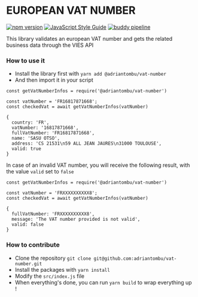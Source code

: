 EUROPEAN VAT NUMBER
===================

[![npm version](https://badge.fury.io/js/%40adriantombu%2Fvat-number.svg)](https://badge.fury.io/js/%40adriantombu%2Fvat-number) [![JavaScript Style Guide](https://img.shields.io/badge/code_style-standard-brightgreen.svg)](https://standardjs.com) [![buddy pipeline](https://app.buddy.works/otso/vat-number/pipelines/pipeline/139963/badge.svg?token=7c466137d3a236e04f255619e7e906afa90a993122df5bb06eec336813d1b265 "buddy pipeline")](https://app.buddy.works/otso/vat-number/pipelines/pipeline/139963)

This library validates an european VAT number and gets the related business data through the VIES API

### How to use it

* Install the library first with `yarn add @adriantombu/vat-number`
* And then import it in your script

```
const getVatNumberInfos = require('@adriantombu/vat-number')

const vatNumber = 'FR16817871668';
const checkedVat = await getVatNumberInfos(vatNumber)

{
  country: 'FR',
  vatNumber: '16817871668',
  fullVatNumber: 'FR16817871668',
  name: 'SASU OTSO',
  address: 'CS 21531\n59 ALL JEAN JAURES\n31000 TOULOUSE',
  valid: true
}
```

In case of an invalid VAT number, you will receive the following result, with the value `valid` set to `false`

```
const getVatNumberInfos = require('@adriantombu/vat-number')

const vatNumber = 'FRXXXXXXXXXX8';
const checkedVat = await getVatNumberInfos(vatNumber)

{
  fullVatNumber: 'FRXXXXXXXXXX8',
  message: 'The VAT number provided is not valid',
  valid: false
}
```

### How to contribute

* Clone the repository `git clone git@github.com:adriantombu/vat-number.git`
* Install the packages with `yarn install`
* Modify the `src/index.js` file
* When everything's done, you can run `yarn build` to wrap everything up !

